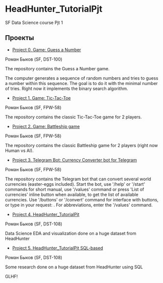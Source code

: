 # HeadHunter_TutorialPjt
 SF Data Science course Pjt 1

## Проекты
* [Project 0. Game: Guess a Number](https://github.com/chingachguk1977/Guess_a_number)

Роман Быков (SF, DST-100)

The repository contains the Guess a Number game.

The computer generates a sequence of random numbers and tries to guess a number within this sequence. The goal is to do it with the minimal number of tries. Right now it implements the binary search algorithm. 


* [Project 1. Game: Tic-Tac-Toe](https://github.com/chingachguk1977/my_tic-tac-toe/)

Роман Быков (SF, FPW-58)

The repository contains the classic Tic-Tac-Toe game for 2 players.


* [Project 2. Game: Battleship game](https://github.com/chingachguk1977/Battleship-game)

Роман Быков (SF, FPW-58)

The repository contains the classic Battleship game for 2 players (right now Human vs AI).


* [Project 3. Telegram Bot: Currency Converter bot for Telegram](https://github.com/chingachguk1977/CurrencyConverterBot)

Роман Быков (SF, FPW-58)

The repository contains the Telegram bot that can convert several world currencies (easter-eggs included). Start the bot, use '/help' or '/start' commands for short manual, use '/values' command or press 'List of currencies' inline button when available, to get the list of available currencies. Use '/buttons' or '/convert' command for interface with buttons, or type in your request: <amount of currency> <abbreviation for the currency you want to convert> <abbreviation of the currency you want to convert into>. For abbreviations, enter the '/values' command.


* [Project 4. HeadHunter_TutorialPjt](https://github.com/chingachguk1977/HeadHunter_TutorialPjt/tree/main/project%20files)

Роман Быков (SF, DST-108)

Data Science EDA and visualization done on a huge dataset from HeadHunter

* [Project 5. HeadHunter_TutorialPjt SQL-based](https://github.com/chingachguk1977/DST-HeadHunter-Pjt-2--SQL)

Роман Быков (SF, DST-108)

Some research done on a huge dataset from HeadHunter using SQL

GLHF!